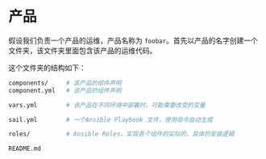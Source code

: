 # 产品

假设我们负责一个产品的运维，产品名称为 `foobar`。首先以产品的名字创建一个文件夹，该文件夹里面包含该产品的运维代码。

这个文件夹的结构如下：

```bash
components/     # 该产品的组件声明
component.yml   # 该产品的组件声明

vars.yml        # 该产品在不同环境中部署时，可能需要改变的变量

sail.yml        # 一个Ansible Playbook 文件，使用命令自动生成

roles/          # Ansible Roles，实现各个组件的实际的、具体的安装逻辑

README.md
```
